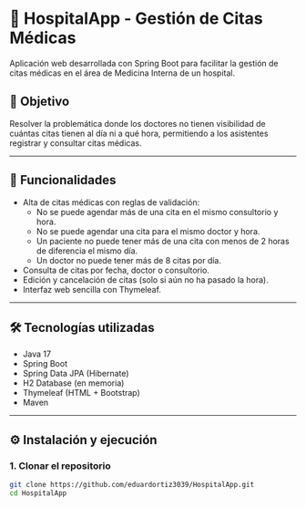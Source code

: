 # 🏥 HospitalApp - Gestión de Citas Médicas

Aplicación web desarrollada con Spring Boot para facilitar la gestión de citas médicas en el área de Medicina Interna de un hospital.

## 🎯 Objetivo

Resolver la problemática donde los doctores no tienen visibilidad de cuántas citas tienen al día ni a qué hora, permitiendo a los asistentes registrar y consultar citas médicas.

---

## 🧱 Funcionalidades

- Alta de citas médicas con reglas de validación:
  - No se puede agendar más de una cita en el mismo consultorio y hora.
  - No se puede agendar una cita para el mismo doctor y hora.
  - Un paciente no puede tener más de una cita con menos de 2 horas de diferencia el mismo día.
  - Un doctor no puede tener más de 8 citas por día.
- Consulta de citas por fecha, doctor o consultorio.
- Edición y cancelación de citas (solo si aún no ha pasado la hora).
- Interfaz web sencilla con Thymeleaf.

---

## 🛠️ Tecnologías utilizadas

- Java 17
- Spring Boot
- Spring Data JPA (Hibernate)
- H2 Database (en memoria)
- Thymeleaf (HTML + Bootstrap)
- Maven

---

## ⚙️ Instalación y ejecución

### 1. Clonar el repositorio
```bash
git clone https://github.com/eduardortiz3039/HospitalApp.git
cd HospitalApp
